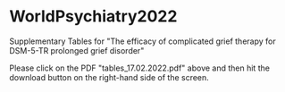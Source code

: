 # WorldPsychiatry2022
Supplementary Tables for "The efficacy of complicated grief therapy for DSM-5-TR prolonged grief disorder"

Please click on the PDF "tables_17.02.2022.pdf" above and then hit the download button on the right-hand side of the screen.
